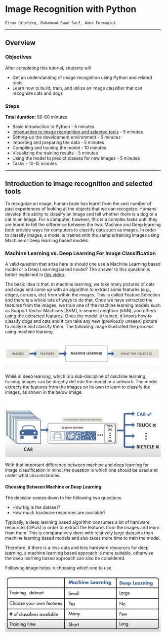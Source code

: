 # Image Recognition with Python

```
Einav Grinberg, Muhammad Saad Saif, Anna Formaniuk
```

---

## Overview

### Objectives

After completing this tutorial, students will

- Get an understanding of image recognition using Python and related tools
- Learn how to build, train, and utilize an image classifier that can recognize cats and dogs

### Steps

**Total duration:** 50-60 minutes

- Basic introduction to Python - 5 minutes
- [Introduction to image recognition and selected tools](#introduction-to-image-recognition-and-selected-tools) - 5 minutes
- Setting-up the development environment - 5 minutes
- Importing and preparing the data - 5 minutes
- Compiling and training the model - 10 minutes
- Visualizing the training results - 5 minutes
- Using the model to predict classes for new images - 5 minutes
- Tasks - 10-15 minutes

---

## Introduction to image recognition and selected tools

To recognize an image, human brain has learnt from the vast number of past experiences of looking at the objects that we can recognize. Humans develop this ability to classify an image and tell whether there is a dog or a cat in an image. For a computer, however, this is a complex tasks until they are learnt to tell the difference between the two. Machine and Deep learning both provide ways for computers to classify data such as images. In order to classify images, a model is trained with the sample/training images using Machine or Deep learning based models. 

### Machine Learning vs. Deep Learning For Image Classification
A valid question that arise here is should one use a Machine Learning based model or a Deep Learning based model? The answer to this question is better explained in [this video](https://www.youtube.com/watch?v=-SgkLEuhfbg).

The basic idea is that, in machine learning, we take many pictures of cats and dogs and come up with an algorithm to extract some features (e.g., edges, corners, etc) from within the images. This is called Feature Selection and there is a whole lots of ways to do that. Once we have extracted the features from the images, we train one of the machine learning models such as Support Vector Machines (SVM), k-nearest neighbor (kNN), and others using the extracted features. Once the model is trained, it knows how to classify dogs and cats and it can take any new (previously unseen) picture to analyze and classify them. The following image illustrated the process using machine learning.

![using-ml](images/using-ml.png)

While in deep learning, which is a sub-discipline of machine learning, training images can be directly def into the model or a network. The model extracts the features from the images on its own to learn to classify the images, as shown in the below image. 

![using-dl](images/using-dl.png)

With that important difference between machine and deep learning for image classification in mind, the question is which one should be used and under what circumstances.

#### Choosing Between Machine or Deep Learning

The decision comes down to the following two questions

- How big is the dataset?
- How much hardware resources are available? 

Typically, a deep learning based algorithm consumes a lot of hardware resources (GPUs) in order to extract the features from the images and learn from them. This is comparatively done with relatively large datasets than machine learning based models and also takes more time to train the model.

Therefore, if there is a less data and less hardware resources for deep learning, a machine learning based approach is more suitable, otherwise the deep learning based approach can also be considered.

Following image helps in choosing which one to use.

![ml-vs-dl-use](images/ml-vs-dl.png)
